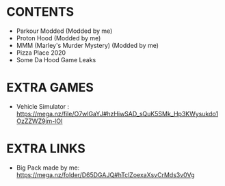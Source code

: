 # CONTENTS
* Parkour Modded (Modded by me)
* Proton Hood (Modded by me)
* MMM (Marley's Murder Mystery) (Modded by me)
* Pizza Place 2020
* Some Da Hood Game Leaks

# EXTRA GAMES 
* Vehicle Simulator : https://mega.nz/file/O7wlGaYJ#hzHiwSAD_sQuK5SMk_Hp3KWysukdo1OzZZWZ9jm-lOI

# EXTRA LINKS

- Big Pack made by me: https://mega.nz/folder/D65DGAJQ#hTclZoexaXsvCrMds3v0Vg
